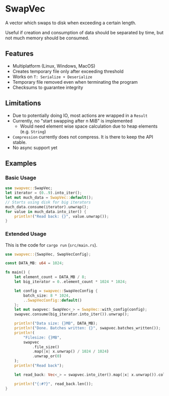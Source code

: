 # SwapVec

A vector which swaps to disk when exceeding a certain length.

Useful if creation and consumption of data should be
separated by time, but not much memory should be consumed.

## Features
- Multiplatform (Linux, Windows, MacOS)
- Creates temporary file only after exceeding threshold
- Works on `T: Serialize + Deserialize`
- Temporary file removed even when terminating the program
- Checksums to guarantee integrity

## Limitations
- Due to potentially doing IO, most actions are wrapped in a `Result`
- Currently, no "start swapping after n MiB" is implemented
  - Would need element wise space calculation due to heap elements (e.g. `String`)
- `Compression` currently does not compress. It is there to keep the API stable.
- No async support yet

## Examples

### Basic Usage

```rust
use swapvec::SwapVec;
let iterator = (0..9).into_iter();
let mut much_data = SwapVec::default();
// Starts using disk for big iterators
much_data.consume(iterator).unwrap();
for value in much_data.into_iter() {
    println!("Read back: {}", value.unwrap());
}
```

### Extended Usage
This is the code for `cargo run` (`src/main.rs`).  
```rust
use swapvec::{SwapVec, SwapVecConfig};

const DATA_MB: u64 = 1024;

fn main() {
    let element_count = DATA_MB / 8;
    let big_iterator = 0..element_count * 1024 * 1024;

    let config = swapvec::SwapVecConfig {
        batch_size: 8 * 1024,
        ..SwapVecConfig::default()
    };
    let mut swapvec: SwapVec<_> = SwapVec::with_config(config);
    swapvec.consume(big_iterator.into_iter()).unwrap();

    println!("Data size: {}MB", DATA_MB);
    println!("Done. Batches written: {}", swapvec.batches_written());
    println!(
        "Filesize: {}MB",
        swapvec
            .file_size()
            .map(|x| x.unwrap() / 1024 / 1024)
            .unwrap_or(0)
    );
    println!("Read back");

    let read_back: Vec<_> = swapvec.into_iter().map(|x| x.unwrap()).collect();

    println!("{:#?}", read_back.len());
}
```

